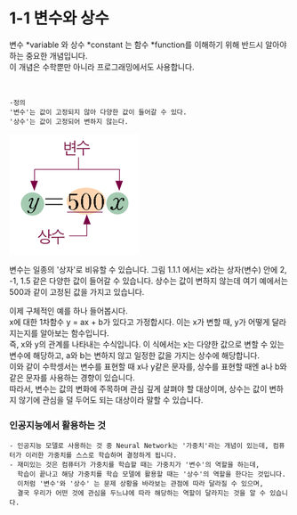 # 1-1 변수와 상수

변수 *variable 와 상수 *constant 는 함수 *function를 이해하기 위해 반드시 알아야 하는 중요한 개념입니다.    
이 개념은 수학뿐만 아니라 프로그래밍에서도 사용합니다.

<br>

```
-정의 
'변수'는 값이 고정되지 않아 다양한 값이 들어갈 수 있다.
'상수'는 값이 고정되어 변하지 않는다.
```

![그림 1.1.1](./변수와상수사진.png)

변수는 일종의 '상자'로 비유할 수 있습니다. 그림 1.1.1 에서는 x라는 상자(변수) 안에 2, -1, 1.5 같은 다양한 값이 들어갈 수 있습니다. 상수는 값이 변하지 않는데 여기 예에서는 500과 같이 고정된 값을 가지고 있습니다.

이제 구체적인 예를 하나 들어봅시다.    
x에 대한 1차함수 y =  ax + b가 있다고 가정합시다. 이는 x가 변할 때, y가 어떻게 달라지는지를 알아보는 함수입니다.    
즉, x와 y의 관계를 나타내는 수식입니다. 이 식에서는 x는 다양한 값으로 변할 수 있는 변수에 해당하고, a와 b는 변하지 않고 일정한 값을 가지는 상수에 해당합니다.    
이와 같이 수학셍서는 변수를 표현할 때 x나 y같은 문자를, 상수를 표현할 때엔 a나 b와 같은 문자를 사용하는 경향이 있습니다.    
따라서, 변수는 값의 변화에 주목하며 관심 깊게 살펴야 할 대상이며, 상수는 값이 변하지 않기에 관심을 덜 두어도 되는 대상이라 말할 수 있습니다. 
      
### 인공지능에서 활용하는 것

    - 인공지능 모델로 사용하는 것 중 Neural Network는 '가중치'라는 개념이 있는데, 컴퓨터가 이러한 가중치를 스스로 학습하며 결정하게 됩니다.   
    - 재미있는 것은 컴퓨터가 가중치를 학습할 때는 가중치가 '변수'의 역할을 하는데,    
      학습이 끝나고 해당 가중치를 학습 모델에 활용할 때는 '상수'의 역할을 한다는 것입니다.   
      이처럼 '변수'와 '상수' 는 문제 상황을 바라보는 관점에 따라 달라질 수 있으며,    
      결국 우리가 어떤 것에 관심을 두느냐에 따라 해당하는 역할이 달라지는 것을 알 수 있습니다.
